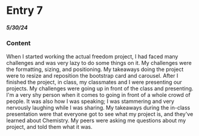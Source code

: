 # Entry 7
##### 5/30/24

### Content

When I started working the actual freedom project, I had faced many challenges and was very lazy to do some things on it. My challenges were the formatting, sizing, and positioning. My takeaways doing the project were to resize and reposition the bootstrap card and carousel. After I finished the project, in class, my classmates and I were presenting our projects. My challenges were going up in front of the class and presenting. I'm a very shy person when it comes to going in front of a whole crowd of people. It was also how I was speaking; I was stammering and very nervously laughing while I was sharing. My takeaways during the in-class presentation were that everyone got to see what my project is, and they've learned about Chemistry. My peers were asking me questions about my project, and told them what it was.
